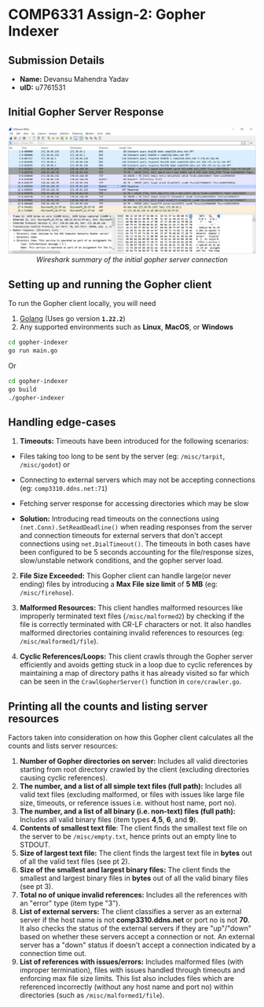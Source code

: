 # COMP6331 Assign-2: Gopher Indexer

## Submission Details

- **Name:** Devansu Mahendra Yadav  
- **uID:** u7761531  

## Initial Gopher Server Response

<p align="center">
  <img src="./assets/Wireshark_initial_gopher_server_response.png" alt="Wireshark summary">
  <br>
  <em>Wireshark summary of the initial gopher server connection</em>
</p>

## Setting up and running the Gopher client

To run the Gopher client locally, you will need

1. [Golang](https://go.dev/) (Uses go version **`1.22.2`**)
2. Any supported environments such as **Linux**, **MacOS**, or **Windows**

```bash
cd gopher-indexer
go run main.go
```

Or

```bash
cd gopher-indexer
go build
./gopher-indexer
```

## Handling edge-cases

1. **Timeouts:**
Timeouts have been introduced for the following scenarios:

- Files taking too long to be sent by the server (eg: `/misc/tarpit`, `/misc/godot`) or
- Connecting to external servers which may not be accepting connections (eg: `comp3310.ddns.net:71`)
- Fetching server response for accessing directories which may be slow

- **Solution:** Introducing read timeouts on the connections using `(net.Conn).SetReadDeadline()` when reading responses from the server and connection timeouts for external servers that don't accept connections using `net.DialTimeout()`. The timeouts in both cases have been configured to be 5 seconds accounting for the file/response sizes, slow/unstable network conditions, and the gopher server load.

2. **File Size Exceeded:**
This Gopher client can handle large(or never ending) files by introducing a **Max File size limit** of **5 MB** (eg: `/misc/firehose`).

3. **Malformed Resources:**
This client handles malformed resources like improperly terminated text files (`/misc/malformed2`) by checking if the file is correctly terminated with CR-LF characters or not. It also handles malformed directories containing invalid references to resources (eg: `/misc/malformed1/file`).

4. **Cyclic References/Loops:**
This client crawls through the Gopher server efficiently and avoids getting stuck in a loop due to cyclic references by maintaining a map of directory paths it has already visited so far which can be seen in the `CrawlGopherServer()` function in `core/crawler.go`.

## Printing all the counts and listing server resources

Factors taken into consideration on how this Gopher client calculates all the counts and lists server resources:

1. **Number of Gopher directories on server:** Includes all valid directories starting from root directory crawled by the client (excluding directories causing cyclic references).
2. **The number, and a list of all simple text files (full path):** Includes all valid text files (excluding malformed, or files with issues like large file size, timeouts, or reference issues i.e. without host name, port no).
3. **The number, and a list of all binary (i.e. non-text) files (full path):** Includes all valid binary files (item types **4**,**5**, **6**, and **9**).
4. **Contents of smallest text file**: The client finds the smallest text file on the server to be `/misc/empty.txt`, hence prints out an empty line to STDOUT.
5. **Size of largest text file:** The client finds the largest text file in **bytes** out of all the valid text files (see pt 2).
6. **Size of the smallest and largest binary files:** The client finds the smallest and largest binary files in **bytes** out of all the valid binary files (see pt 3).
7. **Total no of unique invalid references:** Includes all the references with an "error" type (item type "3").
8. **List of external servers:** The client classifies a server as an external server if the host name is not **comp3310.ddns.net** or port no is not **70**. It also checks the status of the external servers if they are "up"/"down" based on whether these servers accept a connection or not. An external server has a "down" status if doesn't accept a connection indicated by a connection time out.
9. **List of references with issues/errors:** Includes malformed files (with improper termination), files with issues handled through timeouts and enforcing max file size limits. This list also includes files which are referenced incorrectly (without any host name and port no) within directories (such as `/misc/malformed1/file`).
